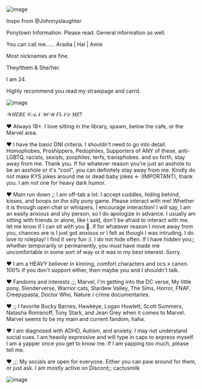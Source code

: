 ![image](https://github.com/user-attachments/assets/57198347-3d89-43cb-b250-1bfeba71f090)


Inspo from @Johnnyslaughter

Ponytown Information. Please read. General information as well.


You can call me......  Aradia | Hal | Amie 


Most nicknames are fine. 


They/them & She/her.

I am 24.

Highly recommend you read my strawpage and carrd.


![image](https://github.com/user-attachments/assets/7e8a7f04-b2e8-4228-93d6-e850124ad25f) 




𝒲𝐻𝐸𝑅𝐸 𝒞𝒜𝒩 𝒴𝒪𝒰 𝐹𝐼𝒩𝒟 𝑀𝐸?

❤️ Always 18+. I love sitting in the library, spawn, below the cafe, or the Marvel area. 


❤️ I have the basic DNI criteria. I shouldn't need to go into detail. Homophobes, Proshippers, Pedophiles, Supporters of ANY of these,  anti-LGBTQ, racists, sexists, zoophiles, terfs, transphobes. and so forth, stay away from me. Thank you. If for whatever reason you're just an asshole to be an asshole or it's "cool", you can definitely stay away from me. Kindly do not make KYS jokes around me or dead baby jokes <- (IMPORTANT), thank you. I am not one for heavy dark humor. 


❤️ Main run down ;; I am off-tab a lot. I accept cuddles, hiding behind, kisses, and boops on the silly pony game.  Please interact with me! Whether it is through open chat or whispers, I encourage interaction! I will say, I am an easily anxious and shy person, so I do apologize in advance. I usually am sitting with friends or alone, like I said, don't be afraid to interact with me. let me know if I can sit with you 💜. If for whatever reason I move away from you, chances are is I just got anxious or I felt as though I was intruding. I do love to roleplay! I find it very fun :). I do not hide often. If I have hidden you;; whether temporarily or permanently, you must have made me uncomfortable in some sort of way or it was in my best interest. Sorry. 

❤️ I am a HEAVY believer in kinning, comfort characters and ocs x canon. 100% if you don't support either, then maybe you and I shouldn't talk. 


❤️ Fandoms and interests ;;; Marvel, I'm getting into the DC verse, My little pony, Slenderverse, Warrior cats, Stardew Valley, The Sims, Horror, FNAF, Creepypasta, Doctor Who, Nature / crime documentaries. 


❤️ ;; I favorite Bucky Barnes, Hawkeye, Logan Howlett, Scott Summers, Natasha Romanoff,  Tony Stark, and Jean Grey when it comes to Marvel. Marvel seems to be my main and current fandom, haha.

❤️ I am diagnosed with ADHD, Autism, and anxiety. I may not understand social cues.  I am heavily expressive and will type in caps to express myself. I am a yapper once you get to know me. If I am yapping too much, please tell me. 


❤️ ;;;  My socials are open for everyone. Either you can paw around for them, or just ask. I am mostly active on Discord;; cactusmilk 



![image](https://github.com/user-attachments/assets/479ddfcd-d25e-4a42-930d-52f5180d421e)


 




